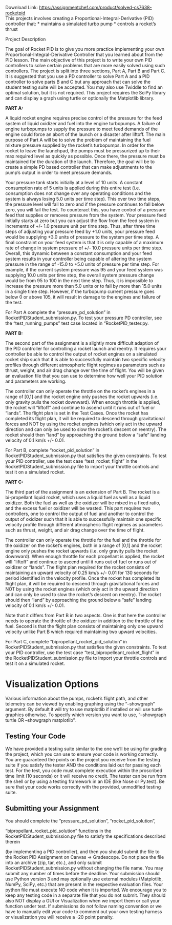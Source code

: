Download Link: https://assignmentchef.com/product/solved-cs7638-rocketpid
<br>
This projects involves creating a Proportional-Integral-Derivative (PID) controller that: * maintains a simulated turbo pump * controls a rocket’s thrust

Project Description

The goal of Rocket PID is to give you more practice implementing your own Proportional-Integral-Derivative Controller that you learned about from the PID lesson. The main objective of this project is to write your own PID controllers to solve certain problems that are more easily solved using such controllers. The project is split into three sections, Part A, Part B and Part C. It is suggested that you use a PD controller to solve Part A and a PID controller to solve parts B and C but any approach that can solve the student testing suite will be accepted. You may also use Twiddle to find an optimal solution, but it is not required. This project requires the SciPy library and can display a graph using turtle or optionally the Matplotlib library.

<strong>PART A:</strong>

A liquid rocket engine requires precise control of the pressure for the feed system of liquid oxidizer and fuel into the engine turbopumps. A failure of engine turbopumps to supply the pressure to meet feed demands of the engine could force an abort of the launch or a disaster after liftoff. The main purpose of Part A will be to solve the problem of maintaining the fuel mixture pressure supplied by the rocket’s turbopumps. In order for the rocket to leave the launchpad, the pumps must be pressurized up to their max required level as quickly as possible. Once there, the pressure must be maintained for the duration of the launch. Therefore, the goal will be to create a simple PD based controller that can make adjustments to the pump’s output in order to meet pressure demands.

Your pressure tank starts initially at a level of 10 units. A constant consumption rate of 5 units is applied during this entire test (i.e. consumption does not change over any operating conditions and the system is always losing 5.0 units per time step). This over two time steps, the pressure level will fall to zero and if the pressure continues to fall below zero, you will fail the test. To counteract this, you have control of a pressure feed that supplies or removes pressure from the system. Your pressure feed initially starts at zero but you can adjust the flow from the feed system in increments of +/- 1.0 pressure unit per time step. Thus, after three time steps of adjusting your pressure feed by +1.0 units, your pressure feed would be supplying +3.0 units of pressure to the system per time step. A final constraint on your feed system is that it is only capable of a maximum rate of change in system pressure of +/- 10.0 pressure units per time step. Overall, this dynamic between a constant consumption and your feed system results in your controller being capable of altering the system pressure in the range of -15.0 to +5.0 units of pressure per time step. For example, if the current system pressure was 95 and your feed system was supplying 10.0 units per time step, the overall system pressure change would be from 95 to 100 in the next time step. Thus, it is impossible to increase the pressure more than 5.0 units or to fall by more than 15.0 units in a single time step. However, if the turbopump current pressure goes below 0 or above 105, it will result in damage to the engines and failure of the test.

For Part A complete the “pressure_pd_solution” in RocketPIDStudent_submission.py. To test your pressure PD controller, see the “test_running_pumps” test case located in “RocketPID_tester.py.

<strong>PART B:</strong>

The second part of the assignment is a slightly more difficult adaption of the PID controller for controlling a rocket launch and reentry. It requires your controller be able to control the output of rocket engines on a simulated rocket ship such that it is able to successfully maintain two specific velocity profiles through different atmospheric flight regimes as parameters such as thrust, weight, and air drag change over the time of flight. You will be given an evaluation file that you can use to determine how well your PID solution and parameters are working.

The controller can only operate the throttle on the rocket’s engines in a range of [0,1] and the rocket engine only pushes the rocket upwards (i.e. only gravity pulls the rocket downward). When enough throttle is applied, the rocket will “liftoff” and continue to ascend until it runs out of fuel or “lands”. The flight plan is set in the Test Cases. Once the rocket has completed its flight plan, it will be required to descend through gravitational forces and NOT by using the rocket engines (which only act in the upward direction and can only be used to slow the rocket’s descent on reentry). The rocket should then “land” by approaching the ground below a “safe” landing velocity of 0.1 km/s +/- 0.01.

For Part B, complete “rocket_pid_solution” in RocketPIDStudent_submission.py that satisfies the given constraints. To test your PID controller, use the test case “test_rocket_flight” in the RocketPIDStudent_submission.py file to import your throttle controls and test it on a simulated rocket.

<strong>PART C:</strong>

The third part of the assignment is an extension of Part B. The rocket is a bi-propellant liquid rocket, which uses a liquid fuel as well as a liquid oxidizer. Both the fuel as well as the oxidizer will be mixed in a fixed ratio, and the excess fuel or oxidizer will be wasted. This part requires two controllers, one to control the output of fuel and another to control the output of oxidizer such that it is able to successfully maintain one specific velocity profile through different atmospheric flight regimes as parameters such as thrust, weight, and air drag change over the time of flight.

The controller can only operate the throttle for the fuel and the throttle for the oxidizer on the rocket’s engines, both in a range of [0,1] and the rocket engine only pushes the rocket upwards (i.e. only gravity pulls the rocket downward). When enough throttle for each propellant is applied, the rocket will “liftoff” and continue to ascend until it runs out of fuel or runs out of oxidizer or “lands”. The flight plan required for the rocket consists of maintaining an upward velocity of 0.25 km/s +/- 0.01 for 130 seconds for period identified in the velocity profile. Once the rocket has completed its flight plan, it will be required to descend through gravitational forces and NOT by using the rocket engines (which only act in the upward direction and can only be used to slow the rocket’s descent on reentry). The rocket should then “land” by approaching the ground below a “safe” landing velocity of 0.1 km/s +/- 0.01.

Note that it differs from Part B in two aspects. One is that here the controller needs to operate the throttle of the oxidizer in addition to the throttle of the fuel. Second is that the flight plan consists of maintaining only one upward velocity unlike Part B which required maintaining two upward velocities.

For Part C, complete “bipropellant_rocket_pid_solution” in RocketPIDStudent_submission.py that satisfies the given constraints. To test your PID controller, use the test case “test_bipropelleant_rocket_flight” in the RocketPIDStudent_submission.py file to import your throttle controls and test it on a simulated rocket.

<h1>Visualization Options</h1>

Various information about the pumps, rocket’s flight path, and other telemetry can be viewed by enabling graphing using the “–showgraph” argument. By default it will try to use matplotlib if installed or will use turtle graphics otherwise. To specify which version you want to use, “–showgraph turtle OR –showgraph matplotlib”.

<h2>Testing Your Code</h2>

We have provided a testing suite similar to the one we’ll be using for grading the project, which you can use to ensure your code is working correctly. You are guaranteed the points on the project you receive from the testing suite if you satisfy the tester AND the conditions laid out for passing each test. For the test, you code must complete execution within the proscribed time limit (10 seconds) or it will receive no credit. The tester can be run from the shell or by using a testing framework in an IDE (like Nose or Py.test). Be sure that your code works correctly with the provided, unmodified testing suite.

<h2>Submitting your Assignment</h2>

You should complete the “pressure_pd_solution”, “rocket_pid_solution”,

“bipropellant_rocket_pid_solution” functions in the RocketPIDStudent_submission.py file to satisfy the specifications described therein

(by implementing a PID controller), and then you should submit the file to the Rocket PID Assignment on Canvas -&gt; Gradescope. Do not place the file into an archive (zip, tar, etc.), and only submit RocketPIDStudent_submission.py without changing the file name. You may submit any number of times before the deadline. Your submission should use Python version 3 and may optionally use external modules (Matplotlib, NumPy, SciPy, etc.) that are present in the respective evaluation files. Your python file must execute NO code when it is imported. We encourage you to keep any testing code in a separate file that you do not submit. They should also NOT display a GUI or Visualization when we import them or call your function under test. If submissions do not follow naming convention or we have to manually edit your code to comment out your own testing harness or visualization you will receive a -20 point penalty.


